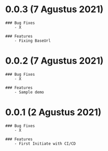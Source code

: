 # 0.0.3 (7 Agustus 2021)

```
### Bug Fixes
    - X

### Features
    - Fixing BaseUrl
```

# 0.0.2 (7 Agustus 2021)

```
### Bug Fixes
    - X

### Features
    - Sample demo
```

# 0.0.1 (2 Agustus 2021)

```
### Bug Fixes
    - X

### Features
    - First Initiate with CI/CD
```